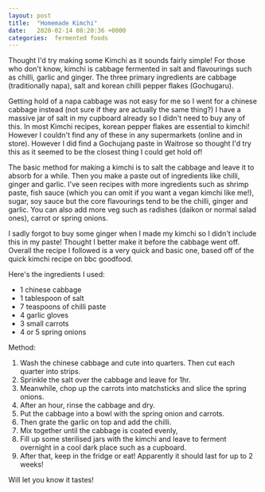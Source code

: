 ```yaml
---
layout: post
title:  "Homemade Kimchi"
date:   2020-02-14 08:20:36 +0000
categories:  fermented foods
---
```


Thought I'd try making some Kimchi as it sounds fairly simple!
For those who don't know, kimchi is cabbage fermented in salt and flavourings such as chilli, garlic and ginger. 
The three primary ingredients are cabbage (traditionally napa), salt and korean chilli pepper flakes (Gochugaru).

Getting hold of a napa cabbage was not easy for me so I went for a chinese cabbage instead (not sure if they are actually the same thing?)
I have a massive jar of salt in my cupboard already so I didn't need to buy any of this.
In most Kimchi recipes, korean pepper flakes are essential to kimchi! However I couldn't find any of these in any supermarkets (online and in store). However I did find a Gochujang paste in Waitrose so thought I'd try this as it seemed to be the closest thing I could get hold of!

The basic method for making a kimchi is to salt the cabbage and leave it to absorb for a while. Then you make a paste out of ingredients like chilli, ginger and garlic. I've seen recipes with more ingredients such as shrimp paste, fish sauce (which you can omit if you want a vegan kimchi like me!), sugar, soy sauce but the core flavourings tend to be the chilli, ginger and garlic. You can also add more veg such as radishes (daikon or normal salad ones), carrot or spring onions.

I sadly forgot to buy some ginger when I made my kimchi so I didn't include this in my paste! Thought I better make it before the cabbage went off. Overall the recipe I followed is a very quick and basic one, based off of the quick kimchi recipe on bbc goodfood.

Here's the ingredients I used: 
* 1 chinese cabbage
* 1 tablespoon of salt
* 7 teaspoons of chilli paste
* 4 garlic gloves
* 3 small carrots
* 4 or 5 spring onions


Method:
1) Wash the chinese cabbage and cute into quarters. Then cut each quarter into strips.
2) Sprinkle the salt over the cabbage and leave for 1hr.
3) Meanwhile, chop up the carrots into matchsticks and slice the spring onions.
4) After an hour, rinse the cabbage and dry.
5) Put the cabbage into a bowl with the spring onion and carrots. 
6) Then grate the garlic on top and add the chilli. 
7) Mix together until the cabbage is coated evenly,
8) Fill up some sterilised jars with the kimchi and leave to ferment overnight in a cool dark place such as a cupboard.
9) After that, keep in the fridge or eat! Apparently it should last for up to 2 weeks! 

Will let you know it tastes!

